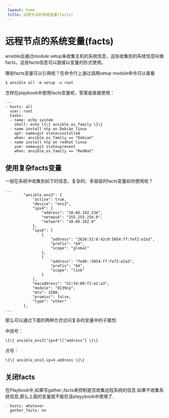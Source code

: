 ```yaml
---
 layout: home
 title: 远程节点的系统变量(facts)
---
```


# 远程节点的系统变量(facts)
ansible会通过module setup来收集主机的系统信息，这些收集到的系统信息叫做facts，这些facts信息可以直接以变量的形式使用。

哪些facts变量可以引用呢？在命令行上通过调用setup module命令可以查看

```
$ ansible all -m setup -u root
```
怎样在playbook中使用facts变量呢，答案是直接使用：
```
---
- hosts: all
  user: root
  tasks:
  - name: echo system
    shell: echo \{\{ ansible_os_family \}\}
  - name install ntp on Debian linux
    apt: name=git state=installed
    when: ansible_os_family == "Debian"
  - name install ntp on redhat linux
    yum: name=git state=present
    when: ansible_os_family == "RedHat"

```



## 使用复杂facts变量



一般在系统中收集到如下的信息，复杂的、多层级的facts变量如何使用呢？


```
...
        "ansible_ens3": {
            "active": true, 
            "device": "ens3", 
            "ipv4": {
                "address": "10.66.192.234", 
                "netmask": "255.255.254.0", 
                "network": "10.66.192.0"
            }, 
            "ipv6": [
                {
                    "address": "2620:52:0:42c0:5054:ff:fef2:e2a3", 
                    "prefix": "64", 
                    "scope": "global"
                }, 
                {
                    "address": "fe80::5054:ff:fef2:e2a3", 
                    "prefix": "64", 
                    "scope": "link"
                }
            ], 
            "macaddress": "52:54:00:f2:e2:a3", 
            "module": "8139cp", 
            "mtu": 1500, 
            "promisc": false, 
            "type": "ether"
        }, 
...

```
那么可以通过下面的两种方式访问复杂的变量中的子属性:

中括号：  

```
\{\{ ansible_ens3["ipv4"]["address"] \}\}

```
点号：

```
\{\{ ansible_ens3.ipv4.address \}\}

```


## 关闭facts


在Playbook中,如果写gather_facts来控制是否收集远程系统的信息.如果不收集系统信息,那么上面的变量就不能在该playybook中使用了.

```
- hosts: whatever
  gather_facts: no

```